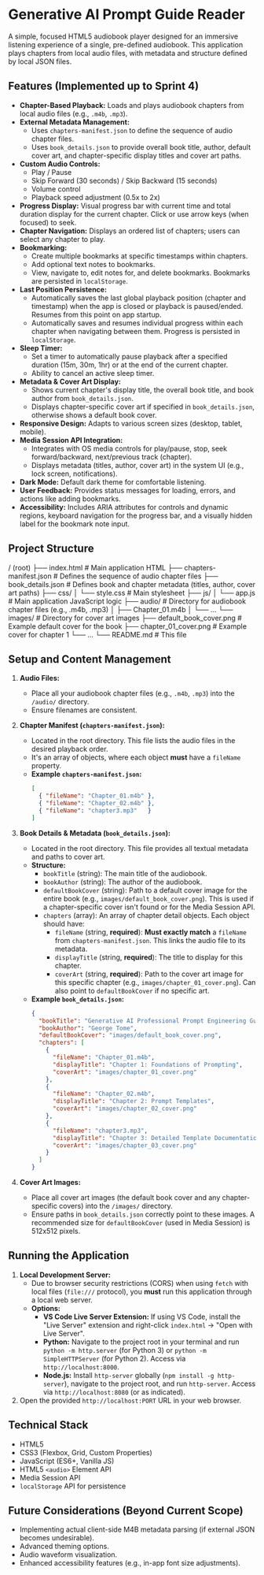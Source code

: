 # Generative AI Prompt Guide Reader

A simple, focused HTML5 audiobook player designed for an immersive listening experience of a single, pre-defined audiobook. This application plays chapters from local audio files, with metadata and structure defined by local JSON files.

## Features (Implemented up to Sprint 4)

* **Chapter-Based Playback:** Loads and plays audiobook chapters from local audio files (e.g., `.m4b`, `.mp3`).
* **External Metadata Management:**
    * Uses `chapters-manifest.json` to define the sequence of audio chapter files.
    * Uses `book_details.json` to provide overall book title, author, default cover art, and chapter-specific display titles and cover art paths.
* **Custom Audio Controls:**
    * Play / Pause
    * Skip Forward (30 seconds) / Skip Backward (15 seconds)
    * Volume control
    * Playback speed adjustment (0.5x to 2x)
* **Progress Display:** Visual progress bar with current time and total duration display for the current chapter. Click or use arrow keys (when focused) to seek.
* **Chapter Navigation:** Displays an ordered list of chapters; users can select any chapter to play.
* **Bookmarking:**
    * Create multiple bookmarks at specific timestamps within chapters.
    * Add optional text notes to bookmarks.
    * View, navigate to, edit notes for, and delete bookmarks. Bookmarks are persisted in `localStorage`.
* **Last Position Persistence:**
    * Automatically saves the last global playback position (chapter and timestamp) when the app is closed or playback is paused/ended. Resumes from this point on app startup.
    * Automatically saves and resumes individual progress within each chapter when navigating between them. Progress is persisted in `localStorage`.
* **Sleep Timer:**
    * Set a timer to automatically pause playback after a specified duration (15m, 30m, 1hr) or at the end of the current chapter.
    * Ability to cancel an active sleep timer.
* **Metadata & Cover Art Display:**
    * Shows current chapter's display title, the overall book title, and book author from `book_details.json`.
    * Displays chapter-specific cover art if specified in `book_details.json`, otherwise shows a default book cover.
* **Responsive Design:** Adapts to various screen sizes (desktop, tablet, mobile).
* **Media Session API Integration:**
    * Integrates with OS media controls for play/pause, stop, seek forward/backward, next/previous track (chapter).
    * Displays metadata (titles, author, cover art) in the system UI (e.g., lock screen, notifications).
* **Dark Mode:** Default dark theme for comfortable listening.
* **User Feedback:** Provides status messages for loading, errors, and actions like adding bookmarks.
* **Accessibility:** Includes ARIA attributes for controls and dynamic regions, keyboard navigation for the progress bar, and a visually hidden label for the bookmark note input.

## Project Structure


/ (root)
├── index.html                     # Main application HTML
├── chapters-manifest.json         # Defines the sequence of audio chapter files
├── book_details.json              # Defines book and chapter metadata (titles, author, cover art paths)
├── css/
│   └── style.css                  # Main stylesheet
├── js/
│   └── app.js                     # Main application JavaScript logic
├── audio/                         # Directory for audiobook chapter files (e.g., .m4b, .mp3)
│   ├── Chapter_01.m4b
│   └── ...
└── images/                        # Directory for cover art images
├── default_book_cover.png     # Example default cover for the book
├── chapter_01_cover.png       # Example cover for chapter 1
└── ...
└── README.md                      # This file


## Setup and Content Management

1.  **Audio Files:**
    * Place all your audiobook chapter files (e.g., `.m4b`, `.mp3`) into the `/audio/` directory.
    * Ensure filenames are consistent.

2.  **Chapter Manifest (`chapters-manifest.json`):**
    * Located in the root directory. This file lists the audio files in the desired playback order.
    * It's an array of objects, where each object **must** have a `fileName` property.
    * **Example `chapters-manifest.json`:**
        ```json
        [
          { "fileName": "Chapter_01.m4b" },
          { "fileName": "Chapter_02.m4b" },
          { "fileName": "chapter3.mp3"   }
        ]
        ```

3.  **Book Details & Metadata (`book_details.json`):**
    * Located in the root directory. This file provides all textual metadata and paths to cover art.
    * **Structure:**
        * `bookTitle` (string): The main title of the audiobook.
        * `bookAuthor` (string): The author of the audiobook.
        * `defaultBookCover` (string): Path to a default cover image for the entire book (e.g., `images/default_book_cover.png`). This is used if a chapter-specific cover isn't found or for the Media Session API.
        * `chapters` (array): An array of chapter detail objects. Each object should have:
            * `fileName` (string, **required**): **Must exactly match** a `fileName` from `chapters-manifest.json`. This links the audio file to its metadata.
            * `displayTitle` (string, **required**): The title to display for this chapter.
            * `coverArt` (string, **required**): Path to the cover art image for this specific chapter (e.g., `images/chapter_01_cover.png`). Can also point to `defaultBookCover` if no specific art.
    * **Example `book_details.json`:**
        ```json
        {
          "bookTitle": "Generative AI Professional Prompt Engineering Guide",
          "bookAuthor": "George Tome",
          "defaultBookCover": "images/default_book_cover.png",
          "chapters": [
            {
              "fileName": "Chapter_01.m4b",
              "displayTitle": "Chapter 1: Foundations of Prompting",
              "coverArt": "images/chapter_01_cover.png"
            },
            {
              "fileName": "Chapter_02.m4b",
              "displayTitle": "Chapter 2: Prompt Templates",
              "coverArt": "images/chapter_02_cover.png"
            },
            {
              "fileName": "chapter3.mp3",
              "displayTitle": "Chapter 3: Detailed Template Documentation",
              "coverArt": "images/chapter_03_cover.png"
            }
          ]
        }
        ```

4.  **Cover Art Images:**
    * Place all cover art images (the default book cover and any chapter-specific covers) into the `/images/` directory.
    * Ensure paths in `book_details.json` correctly point to these images. A recommended size for `defaultBookCover` (used in Media Session) is 512x512 pixels.

## Running the Application

1.  **Local Development Server:**
    * Due to browser security restrictions (CORS) when using `fetch` with local files (`file:///` protocol), you **must** run this application through a local web server.
    * **Options:**
        * **VS Code Live Server Extension:** If using VS Code, install the "Live Server" extension and right-click `index.html` -> "Open with Live Server".
        * **Python:** Navigate to the project root in your terminal and run `python -m http.server` (for Python 3) or `python -m SimpleHTTPServer` (for Python 2). Access via `http://localhost:8000`.
        * **Node.js:** Install `http-server` globally (`npm install -g http-server`), navigate to the project root, and run `http-server`. Access via `http://localhost:8080` (or as indicated).
2.  Open the provided `http://localhost:PORT` URL in your web browser.

## Technical Stack

* HTML5
* CSS3 (Flexbox, Grid, Custom Properties)
* JavaScript (ES6+, Vanilla JS)
* HTML5 `<audio>` Element API
* Media Session API
* `localStorage` API for persistence

## Future Considerations (Beyond Current Scope)

* Implementing actual client-side M4B metadata parsing (if external JSON becomes undesirable).
* Advanced theming options.
* Audio waveform visualization.
* Enhanced accessibility features (e.g., in-app font size adjustments).
